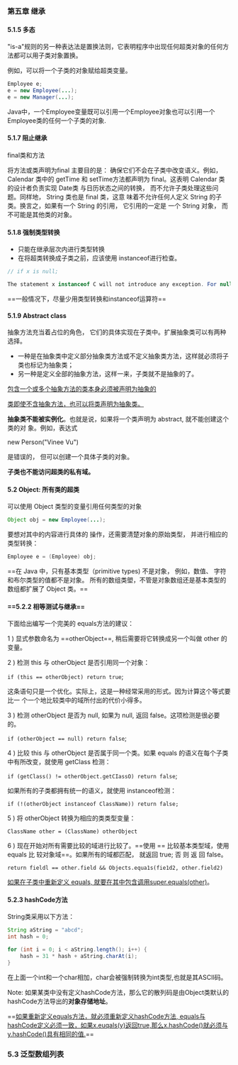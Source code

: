 ### 第五章 继承
#### 5.1.5 多态
"is-a"规则的另一种表达法是置换法则，它表明程序中出现任何超类对象的任何方法都可以用子类对象置换。

例如，可以将一个子类的对象赋给超类变量。
```java
Employee e;
e = new Employee(...);
e = new Manager(...);
```
Java中，一个Employee变量既可以引用一个Employee对象也可以引用一个Employee类的任何一个子类的对象.

#### 5.1.7 阻止继承
final类和方法

将方法或类声明为final 主要目的是： 确保它们不会在子类中改变语义。例如， Calendar 类中的 getTime 和 setTime方法都声明为 final。这表明 Calendar 类的设计者负责实现 Date类 与日历状态之间的转换， 而不允许子类处理这些问题。同样地， String 类也是 final 类，这意 味着不允许任何人定义 String 的子类。换言之，如果有一个 String 的引用， 它引用的一定是 一个 String 对象， 而不可能是其他类的对象。 

#### 5.1.8 强制类型转换
- 只能在继承层次内进行类型转换
- 在将超类转换成子类之前，应该使用 instanceof进行检查。

```java
// if x is null;

The statement x instanceof C will not introduce any exception. For null doesn't refer to any instance.
```

==一般情况下，尽量少用类型转换和instanceof运算符==

#### 5.1.9 Abstract class
抽象方法充当着占位的角色， 它们的具体实现在子类中。扩展抽象类可以有两种选择。

- 一种是在抽象类中定义部分抽象类方法或不定义抽象类方法，这样就必须将子类也标记为抽象类；
- 另一种是定义全部的抽象方法，这样一来，子类就不是抽象的了。 

<u>包含一个或多个抽象方法的类本身必须被声明为抽象的</u>

<u>类即使不含抽象方法，也可以将类声明为抽象类。</u>

**抽象类不能被实例化**。也就是说，如果将一个类声明为 abstract, 就不能创建这个类的对 象。例如，表达式 

new Person("Vinee Vu")

是错误的， 但可以创建一个具体子类的对象。

**子类也不能访问超类的私有域。**

#### 5.2 Object: 所有类的超类
可以使用 Object 类型的变量引用任何类型的对象
```java
Object obj = new Employee(...);
```
要想对其中的内容进行具体的 操作，还需要清楚对象的原始类型， 并进行相应的类型转换： 
```java
Employee e = (Employee) obj; 
```

==在 Java 中，只有基本类型（primitive types) 不是对象， 例如，数值、 字符和布尔类型的值都不是对象。 所有的数组类塱，不管是对象数组还是基本类型的数组都扩展了 Object 类。==

#### ==5.2.2 相等测试与继承==
下面给出编写一个完美的 equals方法的建议： 

1 ) 显式参数命名为 ==otherObject==, 稍后需要将它转换成另一个叫做 other 的变量。 

2 ) 检测 this 与 otherObject 是否引用同一个对象：

```if (this == otherObject) return true```;

这条语句只是一个优化。实际上，这是一种经常采用的形式。因为计算这个等式要比一 个一个地比较类中的域所付出的代价小得多。

3 ) 检测 otherObject 是否为 null, 如果为 null, 返回 false。这项检测是很必要的。

```if (otherObject == null) return false```; 

4 ) 比较 this 与 otherObject 是否属于同一个类。如果 equals 的语义在每个子类中有所改变，就使用 getClass 检测：

```if (getClass() != otherObject.getCIassO) return false```;

如果所有的子类都拥有统一的语义，就使用 instanceof检测： 

```if (!(otherObject instanceof ClassName)) return false;``` 

5 ) 将 otherObject 转换为相应的类类型变量： 

```ClassName other = (ClassName) otherObject ```

6 ) 现在开始对所有需要比较的域进行比较了。==使用 == 比较基本类型域，使用 equals 比 较对象域==。如果所有的域都匹配， 就返回 true; 否 则 返 回 false。 

```return fieldl == other.field && Objects.equa1s(fie1d2, other.field2)```


<u>如果在子类中重新定义 equals, 就要在其中包含调用super.equals(other)</u>。

#### 5.2.3 hashCode方法

String类采用以下方法：
```java
String aString = "abcd";
int hash = 0;

for (int i = 0; i < aString.length(); i++) {
    hash = 31 * hash + aString.charAt(i);
}
```
在上面一个int和一个char相加，char会被强制转换为int类型,也就是其ASCII码。

Note: 如果某类中没有定义hashCode方法，那么它的散列码是由Object类默认的hashCode方法导出的**对象存储地址**。

==<u>如果重新定义equals方法，就必须重新定义hashCode方法, equals与hashCode定义必须一致，如果x.euqals(y)返回true,那么x.hashCode()就必须与y.hashCode()具有相同的值.</u>==

### 5.3 泛型数组列表
 


